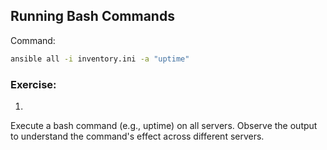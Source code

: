 ## Running Bash Commands
Command:
```sh
ansible all -i inventory.ini -a "uptime"
```
### Exercise:

1. 
Execute a bash command (e.g., uptime) on all servers. Observe the output to understand the command's effect across different servers.